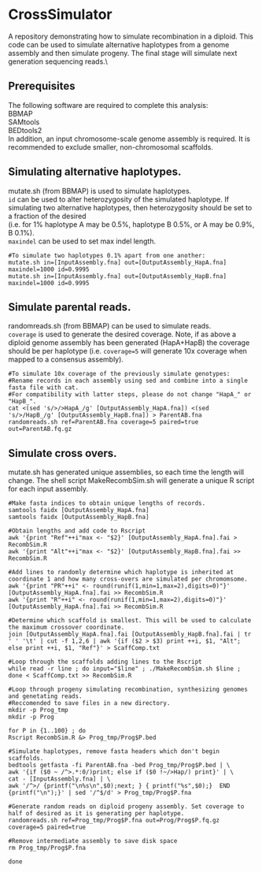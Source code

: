 # CrossSimulator
A repository demonstrating how to simulate recombination in a diploid. This code can be used to simulate alternative haplotypes from a genome assembly and then simulate progeny. The final stage will simulate next generation sequencing reads.\

## Prerequisites
The following software are required to complete this analysis:\
BBMAP\
SAMtools\
BEDtools2\
In addition, an input chromosome-scale genome assembly is required. It is recommended to exclude smaller, non-chromosomal scaffolds.

## Simulating alternative haplotypes.
mutate.sh (from BBMAP) is used to simulate haplotypes.\
`id` can be used to alter heterozygosity of the simulated haplotype. If simulating two alternative haplotypes, then heterozygosity should be set to a fraction of the desired\
	(i.e. for 1% haplotype A may be 0.5%, haplotype B 0.5%, or A may be 0.9%, B 0.1%).\
`maxindel` can be used to set max indel length.
```
#To simulate two haplotypes 0.1% apart from one another:
mutate.sh in=[InputAssembly.fna] out=[OutputAssembly_HapA.fna] maxindel=1000 id=0.9995
mutate.sh in=[InputAssembly.fna] out=[OutputAssembly_HapB.fna] maxindel=1000 id=0.9995
```

## Simulate parental reads.
randomreads.sh (from BBMAP) can be used to simulate reads.\
`coverage` is used to generate the desired coverage. Note, if as above a diploid genome assembly has been generated (HapA+HapB) the coverage should be per haplotype (i.e. `coverage=5` will generate 10x coverage when mapped to a consensus assembly).
```
#To simulate 10x coverage of the previously simulate genotypes:
#Rename records in each assembly using sed and combine into a single fasta file with cat.
#For compatibility with latter steps, please do not change "HapA_" or "HapB_".
cat <(sed 's/>/>HapA_/g' [OutputAssembly_HapA.fna]) <(sed 's/>/HapB_/g' [OutputAssembly_HapB.fna]) > ParentAB.fna
randomreads.sh ref=ParentAB.fna coverage=5 paired=true out=ParentAB.fq.gz
```

## Simulate cross overs.
mutate.sh has generated unique assemblies, so each time the length will change. The shell script MakeRecombSim.sh will generate a unique R script for each input assembly.
```
#Make fasta indices to obtain unique lengths of records.
samtools faidx [OutputAssembly_HapA.fna]
samtools faidx [OutputAssembly_HapB.fna]

#Obtain lengths and add code to Rscript
awk '{print "Ref"++i"max <- "$2}' [OutputAssembly_HapA.fna].fai > RecombSim.R
awk '{print "Alt"++i"max <- "$2}' [OutputAssembly_HapB.fna].fai >> RecombSim.R

#Add lines to randomly determine which haplotype is inherited at coordinate 1 and how many cross-overs are simulated per chromomsome.
awk '{print "PR"++i" <- round(runif(1,min=1,max=2),digits=0)"}' [OutputAssembly_HapA.fna].fai >> RecombSim.R
awk '{print "R"++i" <- round(runif(1,min=1,max=2),digits=0)"}' [OutputAssembly_HapA.fna].fai >> RecombSim.R

#Determine which scaffold is smallest. This will be used to calculate the maximum crossover coordinate.
join [OutputAssembly_HapA.fna].fai [OutputAssembly_HapB.fna].fai | tr ' ' '\t' | cut -f 1,2,6 | awk '{if ($2 > $3) print ++i, $1, "Alt"; else print ++i, $1, "Ref"}' > ScaffComp.txt

#Loop through the scaffolds adding lines to the Rscript
while read -r line ; do input="$line" ; ./MakeRecombSim.sh $line ; done < ScaffComp.txt >> RecombSim.R

#Loop through progeny simulating recombination, synthesizing genomes and genetating reads.
#Reccomended to save files in a new directory.
mkdir -p Prog_tmp
mkdir -p Prog

for P in {1..100} ; do
Rscript RecombSim.R &> Prog_tmp/Prog$P.bed

#Simulate haplotypes, remove fasta headers which don't begin scaffolds.
bedtools getfasta -fi ParentAB.fna -bed Prog_tmp/Prog$P.bed | \
awk '{if ($0 ~ /^>.*:0/)print; else if ($0 !~/>Hap/) print}' | \
cat - [InputAssembly.fna] | \
awk '/^>/ {printf("\n%s\n",$0);next; } { printf("%s",$0);}  END {printf("\n");}' | sed '/^$/d' > Prog_tmp/Prog$P.fna

#Generate random reads on diploid progeny assembly. Set coverage to half of desired as it is generating per haplotype.
randomreads.sh ref=Prog_tmp/Prog$P.fna out=Prog/Prog$P.fq.gz coverage=5 paired=true

#Remove intermediate assembly to save disk space
rm Prog_tmp/Prog$P.fna

done
```
